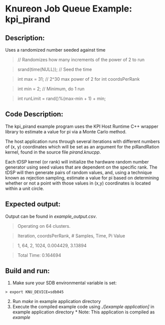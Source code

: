 # Knureon Job Queue Example: kpi_pirand

## Description:
  Uses a randomized number seeded against time

  > // Randomizes how many increments of the power of 2 to run

  > srand(time(NULL)); // Seed the time

  > int max = 31; // 2^30 max power of 2 for int coordsPerRank

  > int min = 2; // Minimum, do 1 run

  > int runLimit = rand()%(max-min + 1) + min;


## Code Description:
  The kpi_pirand example program uses the KPI Host Runtime C++ wrapper library to
  estimate a value for pi via a Monte Carlo method.

  The host application runs through several iterations with different numbers
  of (x, y) coordinates which will be set as an argument for the piRandRation
  kernel, found in the source file *pirand.knucpp*.

  Each tDSP kernel (or rank) will initialize the hardware random number generator
  using seed values that are dependent on the specific rank. The tDSP will
  then generate pairs of random values, and, using a technique known as
  rejection sampling, estimate a value for pi based on determining whether
  or not a point with those values in (x,y) coordinates is located within
  a unit circle.

## Expected output:
  Output can be found in *example_output.csv*.

  > Operating on 64 clusters.

  > Iteration, coordsPerRank, # Samples,  Time,  Pi Value

  > 1, 64, 2,  1024,  0.004429,  3.13894

  > Total Time: 0.164694

## Build and run:
  1. Make sure your SDB environmental variable is set:

    > export KNU_DEVICE=sdb045

  2. Run *make* in example application directory
  3. Execute the compiled example code using *./[example application]* in example application directory
    * Note: This application is compiled as *example*
